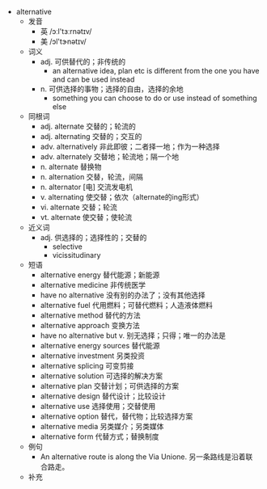 - alternative
  - 发音
    - 英 /ɔːl'tɜːrnətɪv/
    - 美 /ɔl'tɝnətɪv/
  - 词义
    - adj. 可供替代的；非传统的
      - an alternative idea, plan etc is different from the one you have and can be used instead
    - n. 可供选择的事物；选择的自由，选择的余地
      - something you can choose to do or use instead of something else
  - 同根词
    - adj. alternate 交替的；轮流的
    - adj. alternating 交替的；交互的
    - adv. alternatively 非此即彼；二者择一地；作为一种选择
    - adv. alternately 交替地；轮流地；隔一个地
    - n. alternate 替换物
    - n. alternation 交替，轮流，间隔
    - n. alternator [电] 交流发电机
    - v. alternating 使交替；依次（alternate的ing形式）
    - vi. alternate 交替；轮流
    - vt. alternate 使交替；使轮流
  - 近义词
    - adj. 供选择的；选择性的；交替的
      - selective
      - vicissitudinary
  - 短语
    - alternative energy 替代能源；新能源
    - alternative medicine 非传统医学
    - have no alternative 没有别的办法了；没有其他选择
    - alternative fuel 代用燃料；可替代燃料；人造液体燃料
    - alternative method 替代的方法
    - alternative approach 变换方法
    - have no alternative but v. 别无选择；只得；唯一的办法是
    - alternative energy sources 替代能源
    - alternative investment 另类投资
    - alternative splicing 可变剪接
    - alternative solution 可选择的解决方案
    - alternative plan 交替计划；可供选择的方案
    - alternative design 替代设计；比较设计
    - alternative use 选择使用；交替使用
    - alternative option 替代，替代物；比较选择方案
    - alternative media 另类媒介；另类媒体
    - alternative form 代替方式；替换制度
  - 例句
    - An alternative route is along the Via Unione. 另一条路线是沿着联合路走。
  - 补充